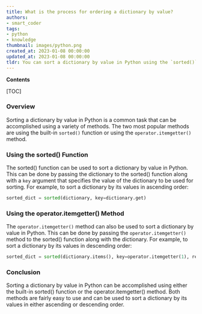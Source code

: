 ```yaml
---
title: What is the process for ordering a dictionary by value?
authors:
- smart_coder
tags:
- python
- knowledge
thumbnail: images/python.png
created_at: 2023-01-08 00:00:00
updated_at: 2023-01-08 00:00:00
tldr: You can sort a dictionary by value in Python using the `sorted()` function with the key parameter set to the dictionary's values.
---
```


**Contents**

[TOC]

### Overview

Sorting a dictionary by value in Python is a common task that can be accomplished using a variety of methods. The two most popular methods are using the built-in `sorted()` function or using the `operator.itemgetter()` method. 

### Using the sorted() Function

The sorted() function can be used to sort a dictionary by value in Python. This can be done by passing the dictionary to the sorted() function along with a `key` argument that specifies the value of the dictionary to be used for sorting. For example, to sort a dictionary by its values in ascending order:

```python
sorted_dict = sorted(dictionary, key=dictionary.get)
```

### Using the operator.itemgetter() Method

The `operator.itemgetter()` method can also be used to sort a dictionary by value in Python. This can be done by passing the `operator.itemgetter()` method to the sorted() function along with the dictionary. For example, to sort a dictionary by its values in descending order:

```python
sorted_dict = sorted(dictionary.items(), key=operator.itemgetter(1), reverse=True)
```

### Conclusion

Sorting a dictionary by value in Python can be accomplished using either the built-in sorted() function or the operator.itemgetter() method. Both methods are fairly easy to use and can be used to sort a dictionary by its values in either ascending or descending order.

